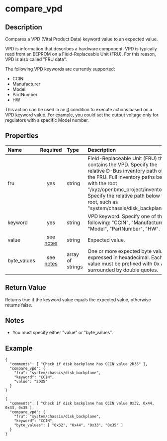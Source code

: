 # compare_vpd

## Description
Compares a VPD (Vital Product Data) keyword value to an expected value.

VPD is information that describes a hardware component.  VPD is typically read
from an EEPROM on a Field-Replaceable Unit (FRU).  For this reason, VPD is also
called "FRU data".

The following VPD keywords are currently supported:
* CCIN
* Manufacturer
* Model
* PartNumber
* HW

This action can be used in an [if](if.md) condition to execute actions based on
a VPD keyword value.  For example, you could set the output voltage only for
regulators with a specific Model number.

## Properties
| Name | Required | Type | Description |
| :--- | :------: | :--- | :---------- |
| fru | yes | string | Field-Replaceable Unit (FRU) that contains the VPD.  Specify the relative D-Bus inventory path of the FRU.  Full inventory paths begin with the root "/xyz/openbmc_project/inventory".  Specify the relative path below the root, such as "system/chassis/disk_backplane". |
| keyword | yes | string | VPD keyword.  Specify one of the following: "CCIN", "Manufacturer", "Model", "PartNumber", "HW". |
| value | see [notes](#notes) | string | Expected value. |
| byte\_values | see [notes](#notes) | array of strings | One or more expected byte values expressed in hexadecimal.  Each value must be prefixed with 0x and surrounded by double quotes. |

## Return Value
Returns true if the keyword value equals the expected value, otherwise returns
false.

## Notes
* You must specify either "value" or "byte_values".
## Example
```
{
  "comments": [ "Check if disk backplane has CCIN value 2D35" ],
  "compare_vpd": {
    "fru": "system/chassis/disk_backplane",
    "keyword": "CCIN",
    "value": "2D35"
  }
}
```
```
{
  "comments": [ "Check if disk backplane has CCIN value 0x32, 0x44, 0x33, 0x35 ],
  "compare_vpd": {
    "fru": "system/chassis/disk_backplane",
    "keyword": "CCIN",
    "byte_values": [ "0x32", "0x44", "0x33", "0x35" ]
  }
}
```
